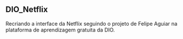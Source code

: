 ## DIO_Netflix
Recriando a interface da Netflix seguindo o projeto de  Felipe Aguiar na plataforma de aprendizagem gratuita da DIO.